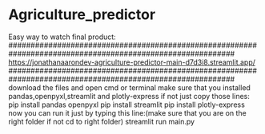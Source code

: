 # Agriculture_predictor
Easy way to watch final product:
###########################################################################################################
https://jonathanaarondev-agriculture-predictor-main-d7d3i8.streamlit.app/
###########################################################################################################
download the files and open cmd or terminal make sure that you installed pandas,openpyxl,streamlit and plotly-express if not just copy those lines: pip install pandas openpyxl pip install streamlit pip install plotly-express now you can run it just by typing this line:(make sure that you are on the right folder if not cd to right folder) streamlit run main.py
